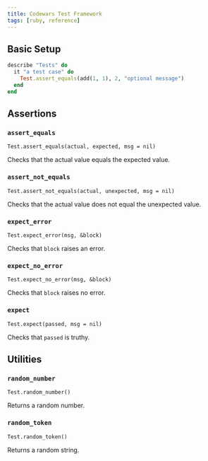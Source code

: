 ```yaml
---
title: Codewars Test Framework
tags: [ruby, reference]
---
```


## Basic Setup

```ruby
describe "Tests" do
  it "a test case" do
    Test.assert_equals(add(1, 1), 2, "optional message")
  end
end
```

## Assertions

### `assert_equals`

`Test.assert_equals(actual, expected, msg = nil)`

Checks that the actual value equals the expected value.

### `assert_not_equals`

`Test.assert_not_equals(actual, unexpected, msg = nil)`

Checks that the actual value does not equal the unexpected value.

### `expect_error`

`Test.expect_error(msg, &block)`

Checks that `block` raises an error.

### `expect_no_error`

`Test.expect_no_error(msg, &block)`

Checks that `block` raises no error.

### `expect`

`Test.expect(passed, msg = nil)`

Checks that `passed` is truthy.

## Utilities

### `random_number`

`Test.random_number()`

Returns a random number.

### `random_token`

`Test.random_token()`

Returns a random string.

